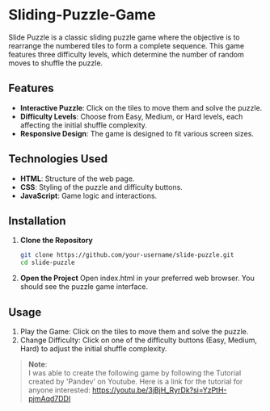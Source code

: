 # Sliding-Puzzle-Game
Slide Puzzle is a classic sliding puzzle game where the objective is to rearrange the numbered tiles to form a complete sequence. This game features three difficulty levels, which determine the number of random moves to shuffle the puzzle. 


## Features
- **Interactive Puzzle**: Click on the tiles to move them and solve the puzzle.
- **Difficulty Levels**: Choose from Easy, Medium, or Hard levels, each affecting the initial shuffle complexity.
- **Responsive Design**: The game is designed to fit various screen sizes.


## Technologies Used
- **HTML**: Structure of the web page.
- **CSS**: Styling of the puzzle and difficulty buttons.
- **JavaScript**: Game logic and interactions.


## Installation

1. **Clone the Repository**
   ```bash
   git clone https://github.com/your-username/slide-puzzle.git
   cd slide-puzzle
   
2. **Open the Project**
Open index.html in your preferred web browser. You should see the puzzle game interface.

## Usage
1. Play the Game: Click on the tiles to move them and solve the puzzle.
2. Change Difficulty: Click on one of the difficulty buttons (Easy, Medium, Hard) to adjust the initial shuffle complexity.


> **Note**:  
> I was able to create the following game by following the Tutorial created by 'Pandev' on Youtube. Here is a link for the tutorial for anyone interested: https://youtu.be/3jBjH_RyrDk?si=YzPtH-pjmAqd7DDI
